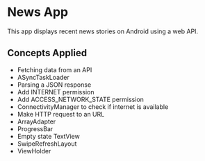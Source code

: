 # News App

This app displays recent news stories on Android using a web API.

## Concepts Applied

* Fetching data from an API
* ASyncTaskLoader
* Parsing a JSON response
* Add INTERNET permission
* Add ACCESS_NETWORK_STATE permission
* ConnectivityManager to check if internet is available
* Make HTTP request to an URL
* ArrayAdapter
* ProgressBar
* Empty state TextView
* SwipeRefreshLayout
* ViewHolder